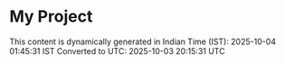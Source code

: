 # My Project

This content is dynamically generated in Indian Time (IST): 2025-10-04 01:45:31 IST
Converted to UTC: 2025-10-03 20:15:31 UTC
